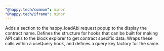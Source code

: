 ```yaml
---
"@happy.tech/common": minor
"@happy.tech/iframe": minor
---
```


Adds a section to the happy_loadAbi request popup to the display the contract name. Defines the structure for hooks that can be built for making API calls to the block explorer to get contract specific data. Wraps these calls within a useQuery hook, and defines a query key factory for the same.

